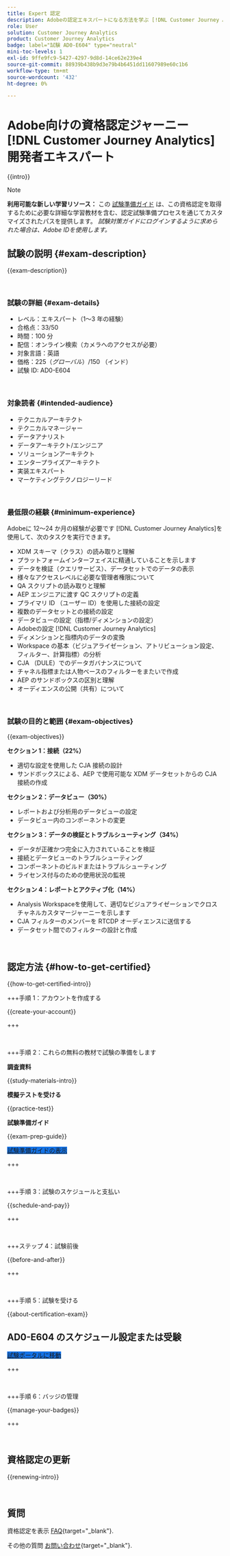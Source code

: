 ```yaml
---
title: Expert 認定
description: Adobeの認定エキスパートになる方法を学ぶ [!DNL Customer Journey Analytics]
role: User
solution: Customer Journey Analytics
product: Customer Journey Analytics
badge: label="試験 AD0-E604" type="neutral"
mini-toc-levels: 1
exl-id: 9ffe9fc9-5427-4297-9d8d-14ce62e239e4
source-git-commit: 88939b438b9d3e79b4b6451dd11607989e60c1b6
workflow-type: tm+mt
source-wordcount: '432'
ht-degree: 0%

---
```


# Adobe向けの資格認定ジャーニー [!DNL Customer Journey Analytics] 開発者エキスパート

{{intro}}

>[!NOTE]
>
>**利用可能な新しい学習リソース：** この [試験準備ガイド](https://app.rockinfo.com/courses/playScorm/376) は、この資格認定を取得するために必要な詳細な学習教材を含む、認定試験準備プロセスを通じてカスタマイズされたパスを提供します。 _試験対策ガイドにログインするように求められた場合は、Adobe IDを使用します。_

## 試験の説明 {#exam-description}

{{exam-description}}

<br>

### 試験の詳細 {#exam-details}

* レベル：エキスパート（1～3 年の経験）
* 合格点：33/50
* 時間：100 分
* 配信：オンライン検索（カメラへのアクセスが必要）
* 対象言語：英語
* 価格：$225 （グローバル）/$150 （インド）
* 試験 ID: AD0-E604

<br>

### 対象読者 {#intended-audience}

* テクニカルアーキテクト
* テクニカルマネージャー
* データアナリスト
* データアーキテクト/エンジニア
* ソリューションアーキテクト
* エンタープライズアーキテクト
* 実装エキスパート
* マーケティングテクノロジーリード

<br>

### 最低限の経験 {#minimum-experience}

Adobeに 12～24 か月の経験が必要です [!DNL Customer Journey Analytics]を使用して、次のタスクを実行できます。

* XDM スキーマ（クラス）の読み取りと理解
* プラットフォームインターフェイスに精通していることを示します
* データを検証（クエリサービス）、データセットでのデータの表示
* 様々なアクセスレベルに必要な管理者権限について
* QA スクリプトの読み取りと理解
* AEP エンジニアに渡す QC スクリプトの定義
* プライマリ ID （ユーザー ID）を使用した接続の設定
* 複数のデータセットとの接続の設定
* データビューの設定（指標/ディメンションの設定）
* Adobeの設定 [!DNL Customer Journey Analytics]
* ディメンションと指標内のデータの変換
* Workspace の基本（ビジュアライゼーション、アトリビューション設定、フィルター、計算指標）の分析
* CJA （DULE）でのデータガバナンスについて
* チャネル指標または人物ベースのフィルターをまたいで作成
* AEP のサンドボックスの区別と理解
* オーディエンスの公開（共有）について

<br>

### 試験の目的と範囲 {#exam-objectives}

{{exam-objectives}}

**セクション 1：接続（22%）**

* 適切な設定を使用した CJA 接続の設計
* サンドボックスによる、AEP で使用可能な XDM データセットからの CJA 接続の作成

**セクション 2：データビュー（30%）**

* レポートおよび分析用のデータビューの設定
* データビュー内のコンポーネントの変更

**セクション 3：データの検証とトラブルシューティング（34%）**

* データが正確かつ完全に入力されていることを検証
* 接続とデータビューのトラブルシューティング
* コンポーネントのビルドまたはトラブルシューティング
* ライセンス付与のための使用状況の監視

**セクション 4：レポートとアクティブ化（14%）**

* Analysis Workspaceを使用して、適切なビジュアライゼーションでクロスチャネルカスタマージャーニーを示します
* CJA フィルターのメンバーを RTCDP オーディエンスに送信する
* データセット間でのフィルターの設計と作成

<br>

## 認定方法 {#how-to-get-certified}

{{how-to-get-certified-intro}}

+++手順 1：アカウントを作成する

{{create-your-account}}

+++

<br>

+++手順 2：これらの無料の教材で試験の準備をします

**調査資料**

{{study-materials-intro}}

**模擬テストを受ける**

{{practice-test}}

**試験準備ガイド**

{{exam-prep-guide}}

<a href="https://app.rockinfo.com/courses/playScorm/376" target="_blank" class="spectrum-Button spectrum-Button--fill spectrum-Button--accent spectrum-Button--sizeM is-margin-bottom-big-big at-element-click-tracking" style="background-color:#1473E6">

<span class="spectrum-Button-label has-no-wrap">
   試験準備ガイドの表示
</span>
</a>

+++

<br>

+++手順 3：試験のスケジュールと支払い

{{schedule-and-pay}}

+++

<br>

+++ステップ 4：試験前後

{{before-and-after}}

+++

<br>

+++手順 5：試験を受ける

{{about-certification-exam}}

## AD0-E604 のスケジュール設定または受験

<a href="https://www.certmetrics.com/adobe/candidate/examity_sso.aspx?eid=AD0-E604" target="_blank" class="spectrum-Button spectrum-Button--fill spectrum-Button--accent spectrum-Button--sizeM is-margin-bottom-big-big at-element-click-tracking" style="background-color:#1473E6">

<span class="spectrum-Button-label has-no-wrap">
   試験ポータルに移動
</span>
</a>

+++

<br>

+++手順 6：バッジの管理

{{manage-your-badges}}

+++

<br>

## 資格認定の更新

{{renewing-intro}}

<br>

## 質問

資格認定を表示 [FAQ](https://experienceleague.adobe.com/docs/certification/certification/faq.html){target="_blank"}.

その他の質問 [お問い合わせ](mailto:certif@adobe.com){target="_blank"}.
